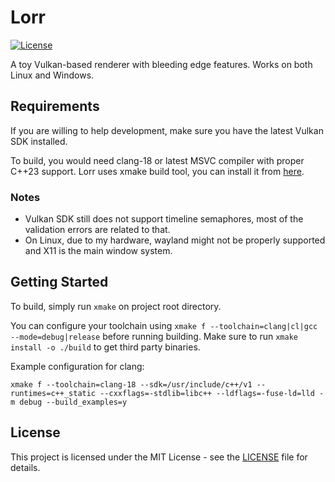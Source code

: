 # Lorr

[![License](https://img.shields.io/badge/license-MIT-blue.svg)](LICENSE)

A toy Vulkan-based renderer with bleeding edge features. Works on both Linux and Windows.

## Requirements
If you are willing to help development, make sure you have the latest Vulkan SDK installed.

To build, you would need clang-18 or latest MSVC compiler with proper C++23 support.
Lorr uses xmake build tool, you can install it from [here](https://xmake.io/#/getting_started).

### Notes
- Vulkan SDK still does not support timeline semaphores, most of the validation errors are related to that.
- On Linux, due to my hardware, wayland might not be properly supported and X11 is the main window system.

## Getting Started
To build, simply run `xmake` on project root directory.

You can configure your toolchain using `xmake f --toolchain=clang|cl|gcc --mode=debug|release` before running building.
Make sure to run `xmake install -o ./build` to get third party binaries.

Example configuration for clang:
```
xmake f --toolchain=clang-18 --sdk=/usr/include/c++/v1 --runtimes=c++_static --cxxflags=-stdlib=libc++ --ldflags=-fuse-ld=lld -m debug --build_examples=y
```

## License

This project is licensed under the MIT License - see the [LICENSE](LICENSE) file for details.
